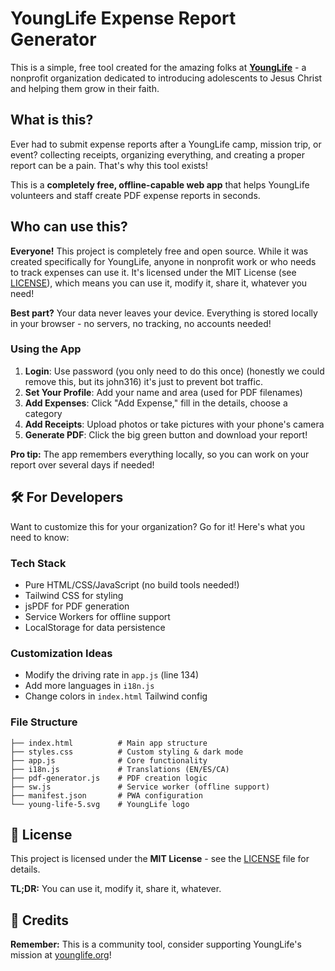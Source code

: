 # YoungLife Expense Report Generator

This is a simple, free tool created for the amazing folks at **[YoungLife](https://younglife.org)** - a nonprofit organization dedicated to introducing adolescents to Jesus Christ and helping them grow in their faith.

## What is this?

Ever had to submit expense reports after a YoungLife camp, mission trip, or event? collecting receipts, organizing everything, and creating a proper report can be a pain. That's why this tool exists!

This is a **completely free, offline-capable web app** that helps YoungLife volunteers and staff create PDF expense reports in seconds. 

## Who can use this?

**Everyone!** This project is completely free and open source. While it was created specifically for YoungLife, anyone in nonprofit work or who needs to track expenses can use it. It's licensed under the MIT License (see [LICENSE](LICENSE)), which means you can use it, modify it, share it, whatever you need!

**Best part?** Your data never leaves your device. Everything is stored locally in your browser - no servers, no tracking, no accounts needed!

### Using the App

1. **Login**: Use password (you only need to do this once) (honestly we could remove this, but its john316) it's just to prevent bot traffic.
2. **Set Your Profile**: Add your name and area (used for PDF filenames)
3. **Add Expenses**: Click "Add Expense," fill in the details, choose a category
4. **Add Receipts**: Upload photos or take pictures with your phone's camera
5. **Generate PDF**: Click the big green button and download your report!

**Pro tip:** The app remembers everything locally, so you can work on your report over several days if needed!


## 🛠️ For Developers

Want to customize this for your organization? Go for it! Here's what you need to know:

### Tech Stack
- Pure HTML/CSS/JavaScript (no build tools needed!)
- Tailwind CSS for styling
- jsPDF for PDF generation
- Service Workers for offline support
- LocalStorage for data persistence

### Customization Ideas
- Modify the driving rate in `app.js` (line 134)
- Add more languages in `i18n.js`
- Change colors in `index.html` Tailwind config

### File Structure
```
├── index.html          # Main app structure
├── styles.css          # Custom styling & dark mode
├── app.js              # Core functionality
├── i18n.js             # Translations (EN/ES/CA)
├── pdf-generator.js    # PDF creation logic
├── sw.js               # Service worker (offline support)
├── manifest.json       # PWA configuration
└── young-life-5.svg    # YoungLife logo
```

## 📝 License

This project is licensed under the **MIT License** - see the [LICENSE](LICENSE) file for details.

**TL;DR:** You can use it, modify it, share it, whatever.

## 🙏 Credits

**Remember:** This is a community tool, consider supporting YoungLife's mission at [younglife.org](https://younglife.org)!
